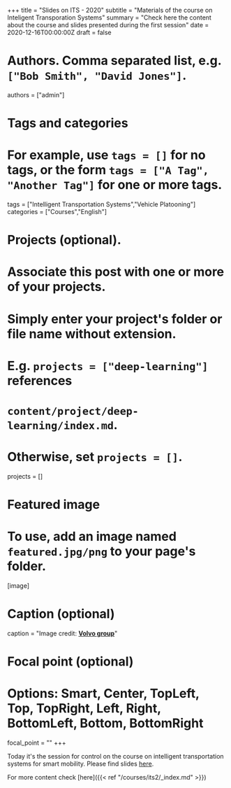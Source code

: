 +++
title = "Slides on ITS - 2020"
subtitle = "Materials of the course on Inteligent Transporation Systems"
summary = "Check here the content about the course and slides presented during the first session"
date = 2020-12-16T00:00:00Z
draft = false

# Authors. Comma separated list, e.g. `["Bob Smith", "David Jones"]`.
authors = ["admin"]

# Tags and categories
# For example, use `tags = []` for no tags, or the form `tags = ["A Tag", "Another Tag"]` for one or more tags.
tags = ["Intelligent Transportation Systems","Vehicle Platooning"]
categories = ["Courses","English"]

# Projects (optional).
#   Associate this post with one or more of your projects.
#   Simply enter your project's folder or file name without extension.
#   E.g. `projects = ["deep-learning"]` references 
#   `content/project/deep-learning/index.md`.
#   Otherwise, set `projects = []`.
projects = []

# Featured image
# To use, add an image named `featured.jpg/png` to your page's folder. 
[image]
  # Caption (optional)
  caption = "Image credit: [**Volvo group**](https://www.volvogroup.com/en-en/news/2018/feb/truck-platooning-on-european-roads.html)"

  # Focal point (optional)
  # Options: Smart, Center, TopLeft, Top, TopRight, Left, Right, BottomLeft, Bottom, BottomRight
  focal_point = ""
+++

Today it's the session for control on the course on intelligent transportation systems for smart mobility. Please find slides [here](http://bit.ly/ITS2020-Control). 

For more content check [here]({{< ref "/courses/its2/_index.md" >}})